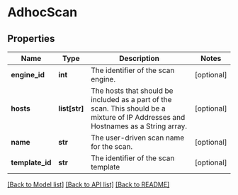 # AdhocScan

## Properties
Name | Type | Description | Notes
------------ | ------------- | ------------- | -------------
**engine_id** | **int** | The identifier of the scan engine. | [optional] 
**hosts** | **list[str]** | The hosts that should be included as a part of the scan. This should be a mixture of IP Addresses and Hostnames as a String array. | [optional] 
**name** | **str** | The user-driven scan name for the scan. | [optional] 
**template_id** | **str** | The identifier of the scan template | [optional] 

[[Back to Model list]](../README.md#documentation-for-models) [[Back to API list]](../README.md#documentation-for-api-endpoints) [[Back to README]](../README.md)


